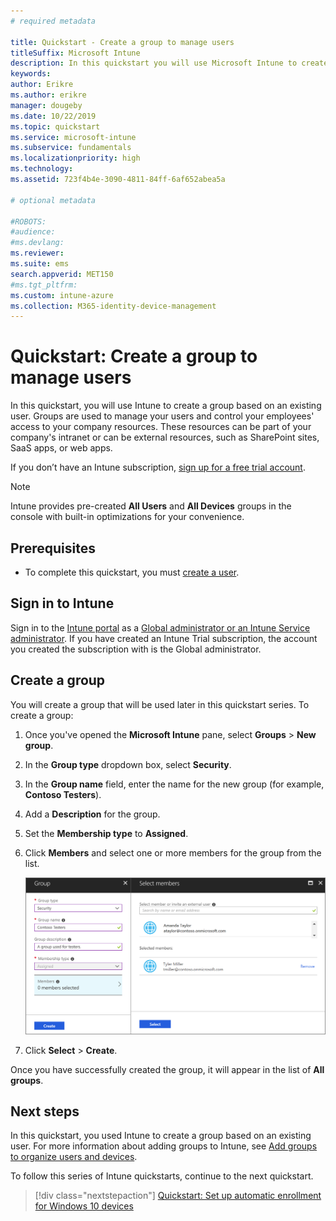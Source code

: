 ```yaml
---
# required metadata

title: Quickstart - Create a group to manage users
titleSuffix: Microsoft Intune
description: In this quickstart you will use Microsoft Intune to create a group based on existing users.
keywords:
author: Erikre
ms.author: erikre
manager: dougeby
ms.date: 10/22/2019
ms.topic: quickstart
ms.service: microsoft-intune
ms.subservice: fundamentals
ms.localizationpriority: high
ms.technology:
ms.assetid: 723f4b4e-3090-4811-84ff-6af652abea5a

# optional metadata

#ROBOTS:
#audience:
#ms.devlang:
ms.reviewer:
ms.suite: ems
search.appverid: MET150
#ms.tgt_pltfrm:
ms.custom: intune-azure
ms.collection: M365-identity-device-management
---
```


# Quickstart: Create a group to manage users

In this quickstart, you will use Intune to create a group based on an existing user. Groups are used to manage your users and control your employees' access to your company resources. These resources can be part of your company's intranet or can be external resources, such as SharePoint sites, SaaS apps, or web apps.

If you don’t have an Intune subscription, [sign up for a free trial account](free-trial-sign-up.md).

>[!NOTE]
>Intune provides pre-created **All Users** and **All Devices** groups in the console with built-in optimizations for your convenience.

## Prerequisites

- To complete this quickstart, you must [create a user](quickstart-create-user.md).

## Sign in to Intune

Sign in to the [Intune portal](https://aka.ms/intuneportal) as a [Global administrator or an Intune Service administrator](users-add.md#types-of-administrators). If you have created an Intune Trial subscription, the account you created the subscription with is the Global administrator.

## Create a group

You will create a group that will be used later in this quickstart series. To create a group:

1. Once you've opened the **Microsoft Intune** pane, select **Groups** > **New group**.
2. In the **Group type** dropdown box, select **Security**.
3. In the **Group name** field, enter the name for the new group (for example, **Contoso Testers**).
4. Add a **Description** for the group.
5. Set the **Membership type** to **Assigned**. 
6. Click **Members** and select one or more members for the group from the list.

    ![Screenshot of creating a group in Microsoft Intune](./media/quickstart-create-group/quickstart-use-groups-01.png)

7. Click **Select** > **Create**.

Once you have successfully created the group, it will appear in the list of **All groups**. 

## Next steps

In this quickstart, you used Intune to create a group based on an existing user. For more information about adding groups to Intune, see [Add groups to organize users and devices](../groups-add.md).

To follow this series of Intune quickstarts, continue to the next quickstart.

> [!div class="nextstepaction"]
> [Quickstart: Set up automatic enrollment for Windows 10 devices](../enrollment/quickstart-setup-auto-enrollment.md)
